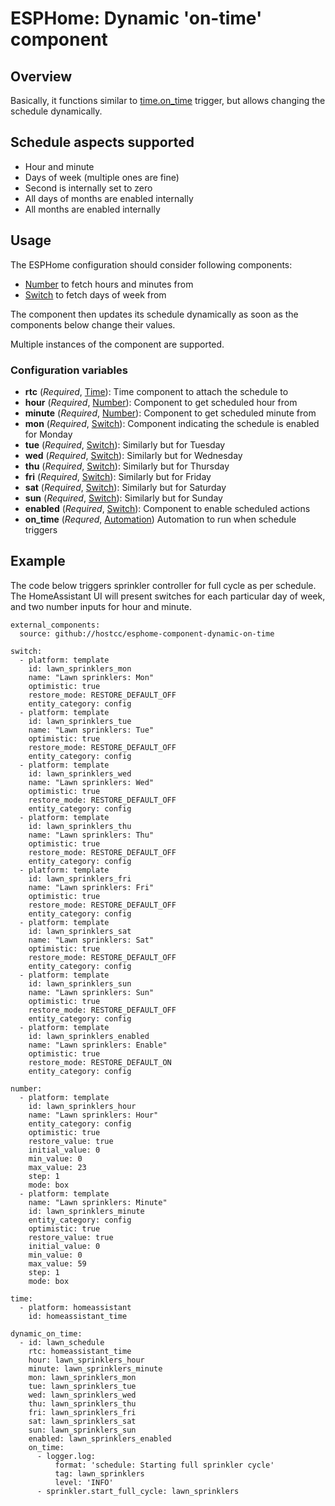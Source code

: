 # ESPHome: Dynamic 'on-time' component

## Overview
Basically, it functions similar to
[time.on_time](https://esphome.io/components/time/index.html#on-time-trigger)
trigger, but allows changing the schedule dynamically.

## Schedule aspects supported

* Hour and minute
* Days of week (multiple ones are fine)
* Second is internally set to zero
* All days of months are enabled internally
* All months are enabled internally

## Usage

The ESPHome configuration should consider following components:
- [Number](https://esphome.io/index.html#number-components) to fetch hours and minutes from
- [Switch](https://esphome.io/index.html#switch-components) to fetch days of week from

The component then updates its schedule dynamically as soon as the components
below change their values.

Multiple instances of the component are supported.

### Configuration variables

* **rtc** (*Required*, [Time](https://esphome.io/components/time/index.html)): Time component to attach the schedule to
* **hour** (*Required*, [Number](https://esphome.io/index.html#number-components)): Component to get scheduled hour from
* **minute** (*Required*, [Number](https://esphome.io/index.html#number-components)): Component to get scheduled minute from
* **mon** (*Required*, [Switch](https://esphome.io/index.html#switch-components)): Component indicating the schedule is enabled for Monday
* **tue** (*Required*, [Switch](https://esphome.io/index.html#switch-components)): Similarly but for Tuesday
* **wed** (*Required*, [Switch](https://esphome.io/index.html#switch-components)): Similarly but for Wednesday
* **thu** (*Required*, [Switch](https://esphome.io/index.html#switch-components)): Similarly but for Thursday
* **fri** (*Required*, [Switch](https://esphome.io/index.html#switch-components)): Similarly but for Friday
* **sat** (*Required*, [Switch](https://esphome.io/index.html#switch-components)): Similarly but for Saturday
* **sun** (*Required*, [Switch](https://esphome.io/index.html#switch-components)): Similarly but for Sunday
* **enabled** (*Required*, [Switch](https://esphome.io/index.html#switch-components)): Component to enable scheduled actions
* **on_time** (*Requred*, [Automation](https://esphome.io/guides/automations.html#automation)) Automation to run when schedule triggers

## Example

The code below triggers sprinkler controller for full cycle as per schedule.
The HomeAssistant UI will present switches for each particular day of week, and
two number inputs for hour and minute.

```
external_components:
  source: github://hostcc/esphome-component-dynamic-on-time

switch:
  - platform: template
    id: lawn_sprinklers_mon
    name: "Lawn sprinklers: Mon"
    optimistic: true
    restore_mode: RESTORE_DEFAULT_OFF
    entity_category: config
  - platform: template
    id: lawn_sprinklers_tue
    name: "Lawn sprinklers: Tue"
    optimistic: true
    restore_mode: RESTORE_DEFAULT_OFF
    entity_category: config
  - platform: template
    id: lawn_sprinklers_wed
    name: "Lawn sprinklers: Wed"
    optimistic: true
    restore_mode: RESTORE_DEFAULT_OFF
    entity_category: config
  - platform: template
    id: lawn_sprinklers_thu
    name: "Lawn sprinklers: Thu"
    optimistic: true
    restore_mode: RESTORE_DEFAULT_OFF
    entity_category: config
  - platform: template
    id: lawn_sprinklers_fri
    name: "Lawn sprinklers: Fri"
    optimistic: true
    restore_mode: RESTORE_DEFAULT_OFF
    entity_category: config
  - platform: template
    id: lawn_sprinklers_sat
    name: "Lawn sprinklers: Sat"
    optimistic: true
    restore_mode: RESTORE_DEFAULT_OFF
    entity_category: config
  - platform: template
    id: lawn_sprinklers_sun
    name: "Lawn sprinklers: Sun"
    optimistic: true
    restore_mode: RESTORE_DEFAULT_OFF
    entity_category: config
  - platform: template
    id: lawn_sprinklers_enabled
    name: "Lawn sprinklers: Enable"
    optimistic: true
    restore_mode: RESTORE_DEFAULT_ON
    entity_category: config

number:
  - platform: template
    id: lawn_sprinklers_hour
    name: "Lawn sprinklers: Hour"
    entity_category: config
    optimistic: true
    restore_value: true
    initial_value: 0
    min_value: 0
    max_value: 23
    step: 1
    mode: box
  - platform: template
    name: "Lawn sprinklers: Minute"
    id: lawn_sprinklers_minute
    entity_category: config
    optimistic: true
    restore_value: true
    initial_value: 0
    min_value: 0
    max_value: 59
    step: 1
    mode: box

time:
  - platform: homeassistant
    id: homeassistant_time

dynamic_on_time:
  - id: lawn_schedule
    rtc: homeassistant_time
    hour: lawn_sprinklers_hour
    minute: lawn_sprinklers_minute
    mon: lawn_sprinklers_mon
    tue: lawn_sprinklers_tue
    wed: lawn_sprinklers_wed
    thu: lawn_sprinklers_thu
    fri: lawn_sprinklers_fri
    sat: lawn_sprinklers_sat
    sun: lawn_sprinklers_sun
    enabled: lawn_sprinklers_enabled
    on_time:
      - logger.log:
          format: 'schedule: Starting full sprinkler cycle'
          tag: lawn_sprinklers
          level: 'INFO'
      - sprinkler.start_full_cycle: lawn_sprinklers
```
